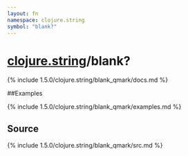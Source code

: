```yaml
---
layout: fn
namespace: clojure.string
symbol: "blank?"
---
```


# [clojure.string](../)/blank?

{% include 1.5.0/clojure.string/blank_qmark/docs.md %}

##Examples

{% include 1.5.0/clojure.string/blank_qmark/examples.md %}
## Source
{% include 1.5.0/clojure.string/blank_qmark/src.md %}

